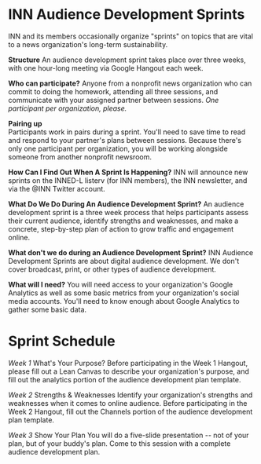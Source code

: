 # INN Audience Development Sprints

INN and its members occasionally organize "sprints" on topics that are vital to a news organization's long-term sustainability.  

**Structure** 
An audience development sprint takes place over three weeks, with one hour-long meeting via Google Hangout each week.  

**Who can participate?**
Anyone from a nonprofit news organization who can commit to doing the homework, attending all three sessions, and communicate with your assigned partner between sessions.  *One participant per organization, please.*  

**Pairing up**  
Participants work in pairs during a sprint. You'll need to save time to read and respond to your partner's plans between sessions. Because there's only one participant per organization, you will be working alongside someone from another nonprofit newsroom.  

**How Can I Find Out When A Sprint Is Happening?** 
INN will announce new sprints on the INNED-L listerv (for INN members), the INN newsletter, and via the @INN Twitter account. 

**What Do We Do During An Audience Development Sprint?**
An audience development sprint is a three week process that helps participants assess their current audience, identify strengths and weaknesses, and make a concrete, step-by-step plan of action to grow traffic and engagement online. 

**What don't we do during an Audience Development Sprint?**
INN Audience Development Sprints are about digital audience development.  We don't cover broadcast, print, or other types of audience development.   

**What will I need?**
You will need access to your organization's Google Analytics as well as some basic metrics from your organization's social media accounts.  You'll need to know enough about Google Analytics to gather some basic data.  


# Sprint Schedule

*Week 1*  What's Your Purpose?  Before participating in the Week 1 Hangout, please fill out a Lean Canvas to describe your organization's purpose, and fill out the analytics portion of the audience development plan template.

*Week 2* Strengths & Weaknesses Identify your organization's strengths and weaknesses when it comes to online audience.  Before participating in the Week 2 Hangout, fill out the Channels portion of the audience development plan template. 

*Week 3* Show Your Plan You will do a five-slide presentation -- not of your plan, but of your buddy's plan.  Come to this session with a complete audience development plan. 